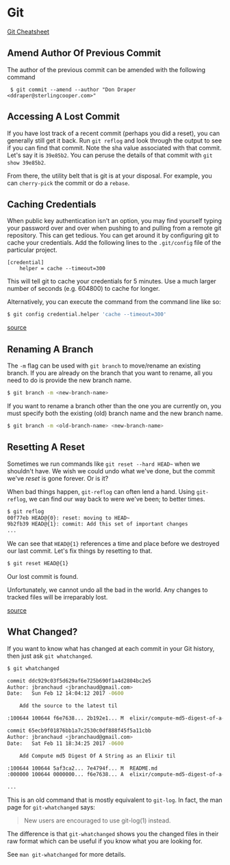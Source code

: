 # Git 

[Git Cheatsheet](https://gitsheet.wtf/)

## Amend Author Of Previous Commit
The author of the previous commit can be amended with the following command
```
 $ git commit --amend --author "Don Draper <ddraper@sterlingcooper.com>" 
 ```

## Accessing A Lost Commit
If you have lost track of a recent commit (perhaps you did a reset), you can generally still get it back. Run `git reflog` and look through the output to see if you can find that commit. Note the sha value associated with that commit. Let's say it is `39e85b2`. You can peruse the details of that commit with `git show 39e85b2`.

From there, the utility belt that is git is at your disposal. For
example, you can `cherry-pick` the commit or do a `rebase`.

## Caching Credentials

When public key authentication isn't an option, you may find yourself typing your password over and over when pushing to and pulling from a remote git repository. This can get tedious. You can get around it by configuring git to cache your credentials. Add the following lines to the `.git/config` file
of the particular project.

```
[credential]
    helper = cache --timeout=300
```

This will tell git to cache your credentials for 5 minutes. Use a much larger number of seconds (e.g. 604800) to cache for longer.

Alternatively, you can execute the command from the command line like so:

```bash
$ git config credential.helper 'cache --timeout=300'
```

[source](http://git-scm.com/docs/git-credential-cache)

## Renaming A Branch

The `-m` flag can be used with `git branch` to move/rename an existing branch. If you are already on the branch that you want to rename, all you need to do is provide the new branch name.

```bash
$ git branch -m <new-branch-name>
```

If you want to rename a branch other than the one you are currently on, you must specify both the existing (old) branch name and the new branch name.

```bash
$ git branch -m <old-branch-name> <new-branch-name>
```

## Resetting A Reset

Sometimes we run commands like `git reset --hard HEAD~` when we shouldn't have. We wish we could undo what we've done, but the commit we've *reset* is gone forever. Or is it?

When bad things happen, `git-reflog` can often lend a hand. Using
`git-reflog`, we can find our way back to were we've been; to better times.

```bash
$ git reflog
00f77eb HEAD@{0}: reset: moving to HEAD~
9b2fb39 HEAD@{1}: commit: Add this set of important changes
...
```

We can see that `HEAD@{1}` references a time and place before we destroyed our last commit. Let's fix things by resetting to that.

```bash
$ git reset HEAD@{1}
```

Our lost commit is found.

Unfortunately, we cannot undo all the bad in the world. Any changes to tracked files will be irreparably lost.

[source](http://stackoverflow.com/questions/2510276/undoing-git-reset)

## What Changed?

If you want to know what has changed at each commit in your Git history, then just ask `git whatchanged`.

```bash
$ git whatchanged

commit ddc929c03f5d629af6e725b690f1a4d2804bc2e5
Author: jbranchaud <jbranchaud@gmail.com>
Date:   Sun Feb 12 14:04:12 2017 -0600

    Add the source to the latest til

:100644 100644 f6e7638... 2b192e1... M  elixir/compute-md5-digest-of-a-string.md

commit 65ecb9f01876bb1a7c2530c0df888f45f5a11cbb
Author: jbranchaud <jbranchaud@gmail.com>
Date:   Sat Feb 11 18:34:25 2017 -0600

    Add Compute md5 Digest Of A String as an Elixir til

:100644 100644 5af3ca2... 7e4794f... M  README.md
:000000 100644 0000000... f6e7638... A  elixir/compute-md5-digest-of-a-string.md

...
```

This is an old command that is mostly equivalent to `git-log`. In fact, the man page for `git-whatchanged` says:

> New users are encouraged to use git-log(1) instead.

The difference is that `git-whatchanged` shows you the changed files in their raw format which can be useful if you know what you are looking for.

See `man git-whatchanged` for more details.